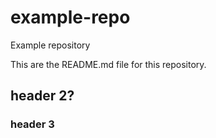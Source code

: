 # example-repo
Example repository

This are the README.md file for this repository.

## header 2?
### header 3
